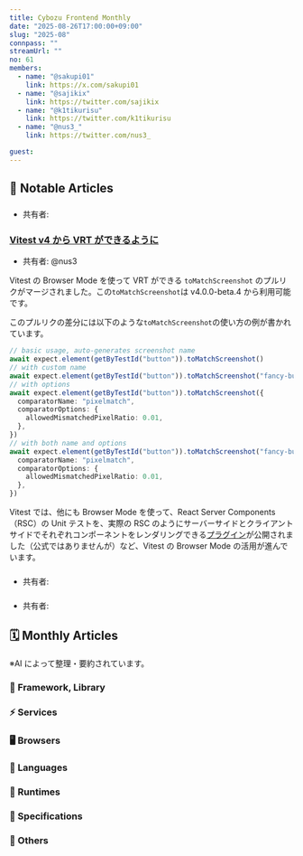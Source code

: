 ```yaml
---
title: Cybozu Frontend Monthly
date: "2025-08-26T17:00:00+09:00"
slug: "2025-08"
connpass: ""
streamUrl: ""
no: 61
members:
  - name: "@sakupi01"
    link: https://x.com/sakupi01
  - name: "@sajikix"
    link: https://twitter.com/sajikix
  - name: "@k1tikurisu"
    link: https://twitter.com/k1tikurisu
  - name: "@nus3_"
    link: https://twitter.com/nus3_

guest:
---
```


## 👀 Notable Articles

###

- 共有者:

### [Vitest v4 から VRT ができるように](https://github.com/vitest-dev/vitest/pull/8041)

- 共有者: @nus3

Vitest の Browser Mode を使って VRT ができる `toMatchScreenshot` のプルリクがマージされました。この`toMatchScreenshot`は v4.0.0-beta.4 から利用可能です。

このプルリクの差分には以下のような`toMatchScreenshot`の使い方の例が書かれています。

```ts
// basic usage, auto-generates screenshot name
await expect.element(getByTestId("button")).toMatchScreenshot()
// with custom name
await expect.element(getByTestId("button")).toMatchScreenshot("fancy-button")
// with options
await expect.element(getByTestId("button")).toMatchScreenshot({
  comparatorName: "pixelmatch",
  comparatorOptions: {
    allowedMismatchedPixelRatio: 0.01,
  },
})
// with both name and options
await expect.element(getByTestId("button")).toMatchScreenshot("fancy-button", {
  comparatorName: "pixelmatch",
  comparatorOptions: {
    allowedMismatchedPixelRatio: 0.01,
  },
})
```

Vitest では、他にも Browser Mode を使って、React Server Components（RSC）の Unit テストを、実際の RSC のようにサーバーサイドとクライアントサイドでそれぞれコンポーネントをレンダリングできる[プラグイン](https://github.com/kasperpeulen/vitest-plugin-rsc)が公開されました（公式ではありませんが）など、Vitest の Browser Mode の活用が進んでいます。

###

- 共有者:

###

- 共有者:

## 🗓 Monthly Articles

※AI によって整理・要約されています。

### 📖 Framework, Library

### ⚡️ Services

### 🖥 Browsers

### 💬 Languages

### 🤖 Runtimes

### 📝 Specifications

### 🦆 Others

```

```
